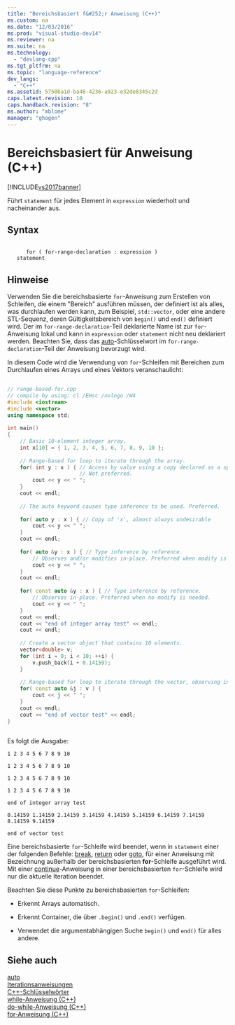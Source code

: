 ```yaml
---
title: "Bereichsbasiert f&#252;r Anweisung (C++)"
ms.custom: na
ms.date: "12/03/2016"
ms.prod: "visual-studio-dev14"
ms.reviewer: na
ms.suite: na
ms.technology: 
  - "devlang-cpp"
ms.tgt_pltfrm: na
ms.topic: "language-reference"
dev_langs: 
  - "C++"
ms.assetid: 5750ba1d-ba48-4236-a923-e32de8345c2d
caps.latest.revision: 10
caps.handback.revision: "8"
ms.author: "mblome"
manager: "ghogen"
---
```

# Bereichsbasiert f&#252;r Anweisung (C++)
[!INCLUDE[vs2017banner](../assembler/inline/includes/vs2017banner.md)]

Führt `statement` für jedes Element in `expression` wiederholt und nacheinander aus.  
  
## Syntax  
  
```  
  
      for ( for-range-declaration : expression )  
   statement   
```  
  
## Hinweise  
 Verwenden Sie die bereichsbasierte `for`\-Anweisung zum Erstellen von Schleifen, die einem "Bereich" ausführen müssen, der definiert ist als alles, was durchlaufen werden kann, zum Beispiel, `std::vector`, oder eine andere STL\-Sequenz, deren Gültigkeitsbereich von `begin()` und `end()` definiert wird.  Der im `for-range-declaration`\-Teil deklarierte Name ist zur `for`\-Anweisung lokal und kann in `expression` oder `statement` nicht neu deklariert werden.  Beachten Sie, dass das [auto](../cpp/auto-cpp.md)\-Schlüsselwort im `for-range-declaration`\-Teil der Anweisung bevorzugt wird.  
  
 In diesem Code wird die Verwendung von `for`\-Schleifen mit Bereichen zum Durchlaufen eines Arrays und eines Vektors veranschaulicht:  
  
```cpp  
  
// range-based-for.cpp  
// compile by using: cl /EHsc /nologo /W4  
#include <iostream>  
#include <vector>  
using namespace std;  
  
int main()   
{  
    // Basic 10-element integer array.  
    int x[10] = { 1, 2, 3, 4, 5, 6, 7, 8, 9, 10 };  
  
    // Range-based for loop to iterate through the array.  
    for( int y : x ) { // Access by value using a copy declared as a specific type.   
                       // Not preferred.  
        cout << y << " ";  
    }  
    cout << endl;  
  
    // The auto keyword causes type inference to be used. Preferred.  
  
    for( auto y : x ) { // Copy of 'x', almost always undesirable  
        cout << y << " ";  
    }  
    cout << endl;  
  
    for( auto &y : x ) { // Type inference by reference.  
        // Observes and/or modifies in-place. Preferred when modify is needed.  
        cout << y << " ";  
    }  
    cout << endl;  
  
    for( const auto &y : x ) { // Type inference by reference.  
        // Observes in-place. Preferred when no modify is needed.  
        cout << y << " ";  
    }  
    cout << endl;  
    cout << "end of integer array test" << endl;  
    cout << endl;  
  
    // Create a vector object that contains 10 elements.  
    vector<double> v;  
    for (int i = 0; i < 10; ++i) {  
        v.push_back(i + 0.14159);  
    }  
  
    // Range-based for loop to iterate through the vector, observing in-place.  
    for( const auto &j : v ) {  
        cout << j << " ";  
    }  
    cout << endl;  
    cout << "end of vector test" << endl;  
}  
  
```  
  
 Es folgt die Ausgabe:  
  
 `1 2 3 4 5 6 7 8 9 10`  
  
 `1 2 3 4 5 6 7 8 9 10`  
  
 `1 2 3 4 5 6 7 8 9 10`  
  
 `1 2 3 4 5 6 7 8 9 10`  
  
 `end of integer array test`  
  
 `0.14159 1.14159 2.14159 3.14159 4.14159 5.14159 6.14159 7.14159 8.14159 9.14159`  
  
 `end of vector test`  
  
 Eine bereichsbasierte `for`\-Schleife wird beendet, wenn in `statement` einer der folgenden Befehle: [break](../cpp/break-statement-cpp.md), [return](../cpp/return-statement-cpp.md) oder [goto](../cpp/goto-statement-cpp.md), für einer Anweisung mit Bezeichnung außerhalb der bereichsbasierten **for**\-Schleife ausgeführt wird.  Mit einer [continue](../cpp/continue-statement-cpp.md)\-Anweisung in einer bereichsbasierten `for`\-Schleife wird nur die aktuelle Iteration beendet.  
  
 Beachten Sie diese Punkte zu bereichsbasierten `for`\-Schleifen:  
  
-   Erkennt Arrays automatisch.  
  
-   Erkennt Container, die über `.begin()` und `.end()` verfügen.  
  
-   Verwendet die argumentabhängigen Suche `begin()` und `end()` für alles andere.  
  
## Siehe auch  
 [auto](../cpp/auto-cpp.md)   
 [Iterationsanweisungen](../cpp/iteration-statements-cpp.md)   
 [C\+\+\-Schlüsselwörter](../cpp/keywords-cpp.md)   
 [while\-Anweisung \(C\+\+\)](../cpp/while-statement-cpp.md)   
 [do\-while\-Anweisung \(C\+\+\)](../cpp/do-while-statement-cpp.md)   
 [for\-Anweisung \(C\+\+\)](../cpp/for-statement-cpp.md)